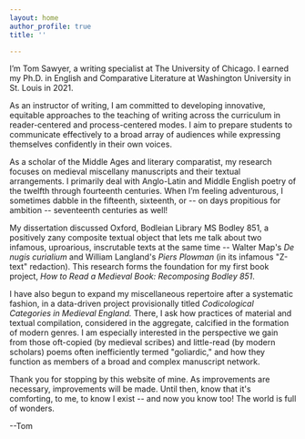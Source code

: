```yaml
---
layout: home
author_profile: true
title: ''

---
```

I’m Tom Sawyer, a writing specialist at The University of Chicago. I earned my Ph.D. in English and Comparative Literature at Washington University in St. Louis in 2021.

As an instructor of writing, I am committed to developing innovative, equitable approaches to the teaching of writing across the curriculum in reader-centered and process-centered modes. I aim to prepare students to communicate effectively to a broad array of audiences while expressing themselves confidently in their own voices.

As a scholar of the Middle Ages and literary comparatist, my research focuses on medieval miscellany manuscripts and their textual arrangements. I primarily deal with Anglo-Latin and Middle English poetry of the twelfth through fourteenth centuries. When I’m feeling adventurous, I sometimes dabble in the fifteenth, sixteenth, or -- on days propitious for ambition -- seventeenth centuries as well!

My dissertation discussed Oxford, Bodleian Library MS Bodley 851, a positively zany composite textual object that lets me talk about two infamous, uproarious, inscrutable texts at the same time -- Walter Map's _De nugis curialium_ and William Langland's _Piers Plowman_ (in its infamous "Z-text" redaction). This research forms the foundation for my first book project, _How to Read a Medieval Book: Recomposing Bodley 851_.

I have also begun to expand my miscellaneous repertoire after a systematic fashion, in a data-driven project provisionally titled _Codicological Categories in Medieval England._ There, I ask how practices of material and textual compilation, considered in the aggregate, calcified in the formation of modern genres. I am especially interested in the perspective we gain from those oft-copied (by medieval scribes) and little-read (by modern scholars) poems often inefficiently termed "goliardic," and how they function as members of a broad and complex manuscript network.

Thank you for stopping by this website of mine. As improvements are necessary, improvements will be made. Until then, know that it's comforting, to me, to know I exist -- and now you know too! The world is full of wonders.

\--Tom